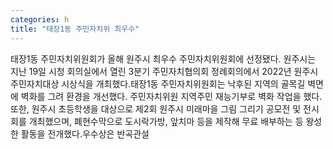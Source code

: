 ```yaml
---
categories: h
title: "태장1동 주민자치위 최우수"
---
```

태장1동 주민자치위원회가 올해 원주시 최우수 주민자치위원회에 선정됐다. 원주시는 지난 19일 시청 회의실에서 열린 3분기 주민자치협의회 정례회의에서 2022년 원주시 주민자치대상 시상식을 개최했다.태장1동 주민자치위원회는 낙후된 지역의 골목길 벽면에 벽화를 그려 환경을 개선했다. 주민자치위원 지역주민 재능기부로 벽화 작업을 했다. 또한, 원주시 초등학생을 대상으로 제2회 원주시 미래마을 그림 그리기 공모전 및 전시회를 개최했으며, 폐현수막으로 도시락가방, 앞치마 등을 제작해 무료 배부하는 등 왕성한 활동을 전개했다.우수상은 반곡관설